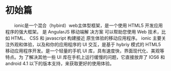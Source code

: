 # 初始篇
&emsp;&emsp;ionic是一个混合（hybird）web主体型框架，是一个使用 HTML5 开发应用程序的强大框架。 是 AngularJS 移动端解 决方案 可以帮助您使用 Web 技术，比如 HTML、 CSS 和 javascript 构建接近 原生体验的移动应用程序。 ionic 主要关注外观和体验，以及和你的应用程序的 UI 交互，是基于 hybriy 模式的 HTML5 移动应用程序开发。是一个轻量的手机 UI 库，具有速度快，界面现代化、美观等特点。为 了解决其他一些 UI 库在手机上运行缓慢的问题，它直接放弃了 IOS6 和 android 4.1 以下的版本支持，来获取更好的使用体验。 
